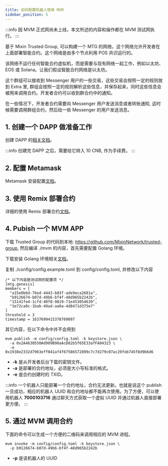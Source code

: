 ```yaml
---
title: 如何配置机器人使用 MVM
sidebar_position: 5
---
```


:::info
因 MVM 正式网尚未上线，本文所述的内容和操作都在 MVM 测试网执行。
:::

基于 Mixin Trusted Group, 可以构建一个 MTG 的网络，这个网络允许开发者在上面部署智能合约。这个网络是由多个节点利用 POS 共识运行的。

该网络不运行任何智能合约虚拟机，而是需要与现有网络一起工作，例如以太坊、EOS 或 Solana。让我们假设智能合约网络是以太坊。

这个群组可以接收到 Messenger 用户的一些交易，这些交易会按照一定的规则放到 Extra 里, 群组会按照一定的规则解析这些信息，并保存起来，同时这些信息会被用来调用合约。开发者合约可以收到群合约中的通知。

在一些情况下，开发者合约需要向 Messenger 用户发送消息或者转账通知, 这时候需要调用群组合约，然后给一些 Messenger 的用户发送消息。

## 1. 创建一个 DAPP 做准备工作

创建 DAPP 的[相关文档](/zh-CN/docs/dapp/getting-started/create-dapp)。

:::info
创建完 DAPP 之后，需要给它转入 10 CNB, 作为手续费。
:::

## 2. 配置 Metamask

Metamask 安装配置[文档](/zh-CN/docs/mainnet/mvm/metamask)。

## 3. 使用 Remix 部署合约

详细的使用 Remix 部署合约[文档](/zh-CN/docs/mainnet/mvm/remix)。

## 4. Pubish 一个 MVM APP

下载 Trusted Group 的代码到本地: https://github.com/MixinNetwork/trusted-group, 然后编译 ./mvm 的内容，首先需要配置 Golang 环境。

下载安装 Golang 环境相关[文档](https://go.dev/doc/install)。

复制 ./config/config.example.toml 到 config/config.toml, 并修改以下内容

```
/* 以下内容是测试网的配置项 */
[mtg.genesis]
members = [
  "a15e0b6d-76ed-4443-b83f-ade9eca2681a",
  "b9126674-b07d-49b6-bf4f-48d965b2242b",
  "15141fe4-1cfd-40f8-9819-71e453054639",
  "3e72ca0c-1bab-49ad-aa0a-4d8471d375e7"
]
threshold = 3
timestamp = 1637699415378769097
```

其它内容，在以下命令中并不会用到

```
mvm publish -m config/config.toml -k keystore.json \
  -a 0x2A4630550Ad909B90aAcD82b5f65E33afFA04323 \
  -e 0x1938e2332d7963eff041af4f67586572899c7c7d279c07ac29feb745f8d9b6d6
```

- **-k** 是从开发者后台下载的密钥文件。
- **-a** 是部署的合约地址，必须是大小写标准的格式。
- **-e** 是合约创建时的 TXID。

:::info
一个机器人只能部署一个合约地址，合约无法更新。也就是说这个 publish 一旦成功，相应的机器人 UUID 和合约地址都不能再次使用。为了方便，可以使用机器人 **7000103716** 通过聊天方式获取一个虚拟 UUID 并通过机器人直接部署更方便。
:::

## 5. 通过 MVM 调用合约

下面的命令可以生成一个方便的二维码来调用相应的 MVM 进程。

```
mvm invoke -m config/config.toml -k keystore.json \
  -p b9126674-b07d-49b6-bf4f-48d965b2242b
```

- **-p** 是该机器人的 UUID
